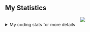 ## My Statistics

<div align="center">
  <img src="https://readme-typing-svg.herokuapp.com/?lines=Hello,+There!+👋;This+is+Ali+Ghanbari...&center=true&size=30">
</div>

<details>
  <summary> My coding stats for more details </summary>
  <br />
  
  <div>
    <img align="center" src="https://github-readme-stats.vercel.app/api?username=alighanbari2002&show_icons=true&theme=radical&include_all_commits=true" alt="Ali Ghanbari's Github stats"/>
    <img align="center" src="https://github-readme-stats.vercel.app/api/top-langs/?username=alighanbari2002&langs_count=12&layout=compact&theme=radical" alt="Ali Ghanbari's Top Languages"/>
  </div>
</details>
